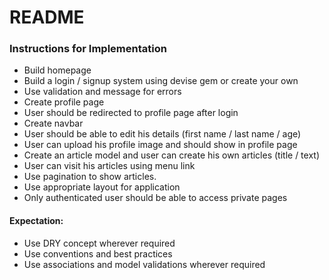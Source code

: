 # README
### Instructions for Implementation
* Build homepage
* Build a login / signup system using devise gem or create your own
* Use validation and message for errors
* Create profile page
* User should be redirected to profile page after login
* Create navbar 
* User should be able to edit his details (first name / last name / age)
* User can upload his profile image and should show in profile page
* Create an article model and user can create his own articles (title / text)
* User can visit his articles using menu link
* Use pagination to show articles.
* Use appropriate layout for application
* Only authenticated user should be able to access private pages
#### Expectation: 
* Use DRY concept wherever required
* Use conventions and best practices
* Use associations and model validations wherever required